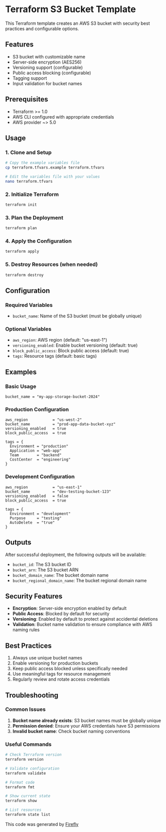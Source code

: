 # Terraform S3 Bucket Template

This Terraform template creates an AWS S3 bucket with security best practices and configurable options.

## Features

- S3 bucket with customizable name
- Server-side encryption (AES256)
- Versioning support (configurable)
- Public access blocking (configurable)
- Tagging support
- Input validation for bucket names

## Prerequisites

- Terraform >= 1.0
- AWS CLI configured with appropriate credentials
- AWS provider ~> 5.0

## Usage

### 1. Clone and Setup

```bash
# Copy the example variables file
cp terraform.tfvars.example terraform.tfvars

# Edit the variables file with your values
nano terraform.tfvars
```

### 2. Initialize Terraform

```bash
terraform init
```

### 3. Plan the Deployment

```bash
terraform plan
```

### 4. Apply the Configuration

```bash
terraform apply
```

### 5. Destroy Resources (when needed)

```bash
terraform destroy
```

## Configuration

### Required Variables

- `bucket_name`: Name of the S3 bucket (must be globally unique)

### Optional Variables

- `aws_region`: AWS region (default: "us-east-1")
- `versioning_enabled`: Enable bucket versioning (default: true)
- `block_public_access`: Block public access (default: true)
- `tags`: Resource tags (default: basic tags)

## Examples

### Basic Usage

```hcl
bucket_name = "my-app-storage-bucket-2024"
```

### Production Configuration

```hcl
aws_region           = "us-west-2"
bucket_name          = "prod-app-data-bucket-xyz"
versioning_enabled   = true
block_public_access  = true

tags = {
  Environment = "production"
  Application = "web-app"
  Team        = "backend"
  CostCenter  = "engineering"
}
```

### Development Configuration

```hcl
aws_region           = "us-east-1"
bucket_name          = "dev-testing-bucket-123"
versioning_enabled   = false
block_public_access  = true

tags = {
  Environment = "development"
  Purpose     = "testing"
  AutoDelete  = "true"
}
```

## Outputs

After successful deployment, the following outputs will be available:

- `bucket_id`: The S3 bucket ID
- `bucket_arn`: The S3 bucket ARN
- `bucket_domain_name`: The bucket domain name
- `bucket_regional_domain_name`: The bucket regional domain name

## Security Features

- **Encryption**: Server-side encryption enabled by default
- **Public Access**: Blocked by default for security
- **Versioning**: Enabled by default to protect against accidental deletions
- **Validation**: Bucket name validation to ensure compliance with AWS naming rules

## Best Practices

1. Always use unique bucket names
2. Enable versioning for production buckets
3. Keep public access blocked unless specifically needed
4. Use meaningful tags for resource management
5. Regularly review and rotate access credentials

## Troubleshooting

### Common Issues

1. **Bucket name already exists**: S3 bucket names must be globally unique
2. **Permission denied**: Ensure your AWS credentials have S3 permissions
3. **Invalid bucket name**: Check bucket naming conventions

### Useful Commands

```bash
# Check Terraform version
terraform version

# Validate configuration
terraform validate

# Format code
terraform fmt

# Show current state
terraform show

# List resources
terraform state list
```
This code was generated by [Firefly](https://app.gofirefly.io)